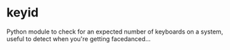 keyid
=====

Python module to check for an expected number of keyboards on a system, useful to detect when you're getting facedanced...
